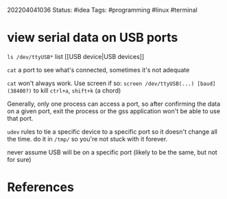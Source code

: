 202204041036
Status: #idea
Tags: #programming #linux #terminal

# view serial data on USB ports
`ls /dev/ttyUSB*`
list [[USB device|USB devices]]

`cat` a port to see what's connected, sometimes it's not adequate

`cat` won't always work. Use screen if so:
`screen /dev/ttyUSB(...) [baud] (38400?)`
to kill `ctrl+a`, `shift+k` (a chord)

Generally, only one process can access a port, so after confirming the data on a given port, exit the process or the gss application won't be able to use that port.

`udev` rules to tie a specific device to a specific port so it doesn't change all the time. do it in `/tmp/` so you're not stuck with it forever.
  
never assume USB will be on a specific port (likely to be the same, but not for sure)


# References

